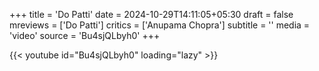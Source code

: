 +++
title = 'Do Patti'
date = 2024-10-29T14:11:05+05:30
draft = false
mreviews = ['Do Patti']
critics = ['Anupama Chopra']
subtitle = ''
media = 'video'
source = 'Bu4sjQLbyh0'
+++

{{< youtube id="Bu4sjQLbyh0" loading="lazy" >}}
